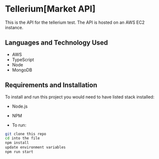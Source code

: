 # Tellerium[Market API]

This is the API for the tellerium test. 
The API is hosted on an AWS EC2 instance.

## Languages and Technology Used
- AWS
- TypeScript
- Node
- MongoDB

## Requirements and Installation

To install and run this project you would need to have listed stack installed:

- Node.js
- NPM

- To run:

```sh
git clone this repo
cd into the file
npm install
update environment variables
npm run start
```
